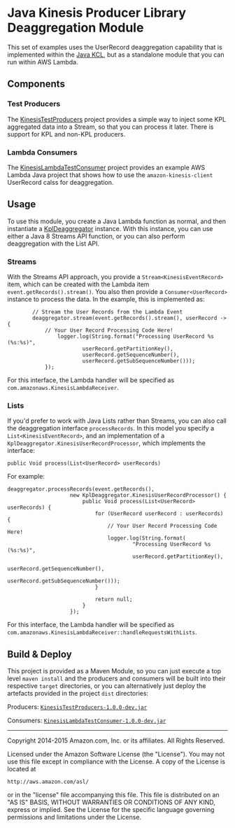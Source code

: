

# Java Kinesis Producer Library Deaggregation Module

This set of examples uses the UserRecord deaggregation capability that is implemented within the [Java KCL](https://github.com/awslabs/amazon-kinesis-client), but as a standalone module that you can run within AWS Lambda. 

## Components

### Test Producers

The [KinesisTestProducers](KinesisTestProducers) project provides a simple way to inject some KPL aggregated data into a Stream, so that you can process it later. There is support for KPL and non-KPL producers.

### Lambda Consumers

The [KinesisLambdaTestConsumer](KinesisLambdaTestConsumer) project provides an example AWS Lambda Java project that shows how to use the `amazon-kinesis-client` UserRecord calss for deaggregation.

## Usage

To use this module, you create a Java Lambda function as normal, and then instantiate a [KplDeaggregator](KinesisLambdaTestConsumer/src/main/java/com/amazonaws/KplDeaggregator.java) instance. With this instance, you can use either a Java 8 Streams API function, or you can also perform deaggregation with the List API.

### Streams

With the Streams API approach, you provide a `Stream<KinesisEventRecord>` item, which can be created with the Lambda item `event.getRecords().stream()`. You also then provide a `Consumer<UserRecord>` instance to process the data. In the example, this is implemented as:


```
		// Stream the User Records from the Lambda Event
		deaggregator.stream(event.getRecords().stream(), userRecord -> {
			// Your User Record Processing Code Here!
				logger.log(String.format("Processing UserRecord %s (%s:%s)",
						userRecord.getPartitionKey(),
						userRecord.getSequenceNumber(),
						userRecord.getSubSequenceNumber()));
			});
```

For this interface, the Lambda handler will be specified as `com.amazonaws.KinesisLambdaReceiver`.

### Lists

If you'd prefer to work with Java Lists rather than Streams, you can also call the deaggregation interface `processRecords`. In this model you specify a `List<KinesisEventRecord>`, and an implementation of a `KplDeaggregator.KinesisUserRecordProcessor`, which implements the interface:

```
public Void process(List<UserRecord> userRecords)
```

For example:

```
deaggregator.processRecords(event.getRecords(),
					new KplDeaggregator.KinesisUserRecordProcessor() {
						public Void process(List<UserRecord> userRecords) {
							for (UserRecord userRecord : userRecords) {
								// Your User Record Processing Code Here!
								logger.log(String.format(
										"Processing UserRecord %s (%s:%s)",
										userRecord.getPartitionKey(),
										userRecord.getSequenceNumber(),
										userRecord.getSubSequenceNumber()));
							}

							return null;
						}
					});
```

For this interface, the Lambda handler will be specified as `com.amazonaws.KinesisLambdaReceiver::handleRequestsWithLists`.

## Build & Deploy

This project is provided as a Maven Module, so you can just execute a top level `maven install` and the producers and consumers will be built into their respective `target` directories, or you can alternatively just deploy the artefacts provided in the project `dist` directories:

Producers: [`KinesisTestProducers-1.0.0-dev.jar`](KinesisTestProducers/dist/KinesisTestProducers-1.0.0-dev.jar)

Consumers: [`KinesisLambdaTestConsumer-1.0.0-dev.jar`](KinesisLambdaTestConsumer/dist/KinesisLambdaTestConsumer-1.0.0-dev.jar)
 
----

Copyright 2014-2015 Amazon.com, Inc. or its affiliates. All Rights Reserved.

Licensed under the Amazon Software License (the "License"). You may not use this file except in compliance with the License. A copy of the License is located at

	http://aws.amazon.com/asl/

or in the "license" file accompanying this file. This file is distributed on an "AS IS" BASIS, WITHOUT WARRANTIES OR CONDITIONS OF ANY KIND, express or implied. See the License for the specific language governing permissions and limitations under the License.